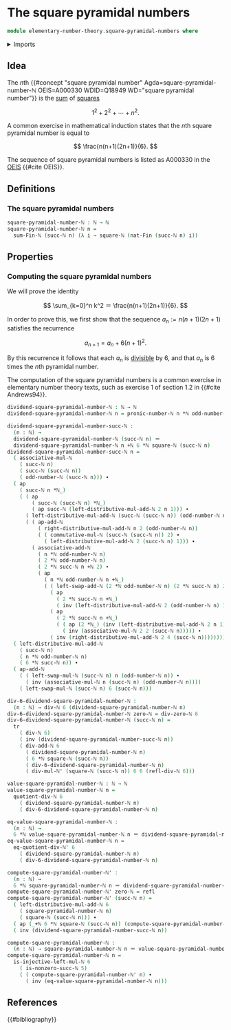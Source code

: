 # The square pyramidal numbers

```agda
module elementary-number-theory.square-pyramidal-numbers where
```

<details><summary>Imports</summary>

```agda
open import elementary-number-theory.addition-natural-numbers
open import elementary-number-theory.divisibility-natural-numbers
open import elementary-number-theory.multiplication-natural-numbers
open import elementary-number-theory.natural-numbers
open import elementary-number-theory.parity-natural-numbers
open import elementary-number-theory.pronic-numbers
open import elementary-number-theory.squares-natural-numbers
open import elementary-number-theory.sums-of-natural-numbers

open import foundation.action-on-identifications-functions
open import foundation.identity-types
open import foundation.transport-along-identifications

open import univalent-combinatorics.standard-finite-types
```

</details>

## Idea

The $n$th
{{#concept "square pyramidal number" Agda=square-pyramidal-number-ℕ OEIS=A000330 WDID=Q18949 WD="square pyramidal number"}}
is the [sum](elementary-number-theory.sums-of-natural-numbers.md) of
[squares](elementary-number-theory.squares-natural-numbers.md)

$$
  1^2 + 2^2 + \cdots + n^2.
$$

A common exercise in mathematical induction states that the $n$th square
pyramidal number is equal to

$$
  \frac{n(n+1)(2n+1)}{6}.
$$

The sequence of square pyramidal numbers is listed as A000330 in the
[OEIS](literature.oeis.md) {{#cite OEIS}}.

## Definitions

### The square pyramidal numbers

```agda
square-pyramidal-number-ℕ : ℕ → ℕ
square-pyramidal-number-ℕ n =
  sum-Fin-ℕ (succ-ℕ n) (λ i → square-ℕ (nat-Fin (succ-ℕ n) i))
```

## Properties

### Computing the square pyramidal numbers

We will prove the identity

$$
  \sum_{k=0}^n k^2 ＝ \frac{n(n+1)(2n+1)}{6}.
$$

In order to prove this, we first show that the sequence $a_n := n(n+1)(2n+1)$
satisfies the recurrence

$$
  a_{n+1} = a_n + 6(n+1)^2.
$$

By this recurrence it follows that each $a_n$ is
[divisible](elementary-number-theory.divisibility-natural-numbers.md) by $6$,
and that $a_n$ is $6$ times the $n$th pyramidal number.

The computation of the square pyramidal numbers is a common exercise in
elementary number theory texts, such as exercise 1 of section 1.2 in
{{#cite Andrews94}}.

```agda
dividend-square-pyramidal-number-ℕ : ℕ → ℕ
dividend-square-pyramidal-number-ℕ n = pronic-number-ℕ n *ℕ odd-number-ℕ n

dividend-square-pyramidal-number-succ-ℕ :
  (n : ℕ) →
  dividend-square-pyramidal-number-ℕ (succ-ℕ n) ＝
  dividend-square-pyramidal-number-ℕ n +ℕ 6 *ℕ square-ℕ (succ-ℕ n)
dividend-square-pyramidal-number-succ-ℕ n =
  ( associative-mul-ℕ
    ( succ-ℕ n)
    ( succ-ℕ (succ-ℕ n))
    ( odd-number-ℕ (succ-ℕ n))) ∙
  ( ap
    ( succ-ℕ n *ℕ_)
    ( ( ap
        ( succ-ℕ (succ-ℕ n) *ℕ_)
        ( ap succ-ℕ (left-distributive-mul-add-ℕ 2 n 1))) ∙
      ( left-distributive-mul-add-ℕ (succ-ℕ (succ-ℕ n)) (odd-number-ℕ n) 2) ∙
      ( ( ap-add-ℕ
          ( right-distributive-mul-add-ℕ n 2 (odd-number-ℕ n))
          ( ( commutative-mul-ℕ (succ-ℕ (succ-ℕ n)) 2) ∙
            ( left-distributive-mul-add-ℕ 2 (succ-ℕ n) 1))) ∙
        ( associative-add-ℕ
          ( n *ℕ odd-number-ℕ n)
          ( 2 *ℕ odd-number-ℕ n)
          ( 2 *ℕ succ-ℕ n +ℕ 2) ∙
          ( ap
            ( n *ℕ odd-number-ℕ n +ℕ_)
            ( ( left-swap-add-ℕ (2 *ℕ odd-number-ℕ n) (2 *ℕ succ-ℕ n) 2) ∙
              ( ap
                ( 2 *ℕ succ-ℕ n +ℕ_)
                ( inv (left-distributive-mul-add-ℕ 2 (odd-number-ℕ n) 1))) ∙
              ( ap
                ( 2 *ℕ succ-ℕ n +ℕ_)
                ( ( ap (2 *ℕ_) (inv (left-distributive-mul-add-ℕ 2 n 1))) ∙
                  ( inv (associative-mul-ℕ 2 2 (succ-ℕ n))))) ∙
              ( inv (right-distributive-mul-add-ℕ 2 4 (succ-ℕ n))))))))) ∙
  ( left-distributive-mul-add-ℕ
    ( succ-ℕ n)
    ( n *ℕ odd-number-ℕ n)
    ( 6 *ℕ succ-ℕ n)) ∙
  ( ap-add-ℕ
    ( ( left-swap-mul-ℕ (succ-ℕ n) n (odd-number-ℕ n)) ∙
      ( inv (associative-mul-ℕ n (succ-ℕ n) (odd-number-ℕ n))))
    ( left-swap-mul-ℕ (succ-ℕ n) 6 (succ-ℕ n)))

div-6-dividend-square-pyramidal-number-ℕ :
  (n : ℕ) → div-ℕ 6 (dividend-square-pyramidal-number-ℕ n)
div-6-dividend-square-pyramidal-number-ℕ zero-ℕ = div-zero-ℕ 6
div-6-dividend-square-pyramidal-number-ℕ (succ-ℕ n) =
  tr
    ( div-ℕ 6)
    ( inv (dividend-square-pyramidal-number-succ-ℕ n))
    ( div-add-ℕ 6
      ( dividend-square-pyramidal-number-ℕ n)
      ( 6 *ℕ square-ℕ (succ-ℕ n))
      ( div-6-dividend-square-pyramidal-number-ℕ n)
      ( div-mul-ℕ' (square-ℕ (succ-ℕ n)) 6 6 (refl-div-ℕ 6)))

value-square-pyramidal-number-ℕ : ℕ → ℕ
value-square-pyramidal-number-ℕ n =
  quotient-div-ℕ 6
    ( dividend-square-pyramidal-number-ℕ n)
    ( div-6-dividend-square-pyramidal-number-ℕ n)

eq-value-square-pyramidal-number-ℕ :
  (n : ℕ) →
  6 *ℕ value-square-pyramidal-number-ℕ n ＝ dividend-square-pyramidal-number-ℕ n
eq-value-square-pyramidal-number-ℕ n =
  eq-quotient-div-ℕ' 6
    ( dividend-square-pyramidal-number-ℕ n)
    ( div-6-dividend-square-pyramidal-number-ℕ n)

compute-square-pyramidal-number-ℕ' :
  (n : ℕ) →
  6 *ℕ square-pyramidal-number-ℕ n ＝ dividend-square-pyramidal-number-ℕ n
compute-square-pyramidal-number-ℕ' zero-ℕ = refl
compute-square-pyramidal-number-ℕ' (succ-ℕ n) =
  ( left-distributive-mul-add-ℕ 6
    ( square-pyramidal-number-ℕ n)
    ( square-ℕ (succ-ℕ n))) ∙
  ( ap (_+ℕ 6 *ℕ square-ℕ (succ-ℕ n)) (compute-square-pyramidal-number-ℕ' n)) ∙
  ( inv (dividend-square-pyramidal-number-succ-ℕ n))

compute-square-pyramidal-number-ℕ :
  (n : ℕ) → square-pyramidal-number-ℕ n ＝ value-square-pyramidal-number-ℕ n
compute-square-pyramidal-number-ℕ n =
  is-injective-left-mul-ℕ 6
    ( is-nonzero-succ-ℕ 5)
    ( ( compute-square-pyramidal-number-ℕ' n) ∙
      ( inv (eq-value-square-pyramidal-number-ℕ n)))
```

## References

{{#bibliography}}
